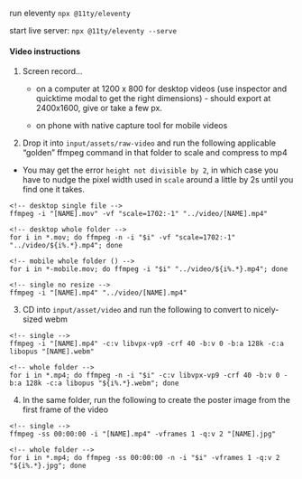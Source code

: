 run eleventy
`npx @11ty/eleventy`

start live server:
`npx @11ty/eleventy --serve`


#### Video instructions

1. Screen record...

    - on a computer at 1200 x 800 for desktop videos (use inspector and quicktime modal to get the right dimensions) - should export at 2400x1600, give or take a few px. 

    - on phone with native capture tool for mobile videos 

2. Drop it into `input/assets/raw-video` and run the following applicable “golden” ffmpeg command in that folder to scale and compress to mp4

- You may get the error `height not divisible by 2`, in which case you have to nudge the pixel width used in `scale` around a little by 2s until you find one it takes.

```
<!-- desktop single file -->
ffmpeg -i "[NAME].mov" -vf "scale=1702:-1" "../video/[NAME].mp4"

<!-- desktop whole folder -->
for i in *.mov; do ffmpeg -n -i "$i" -vf "scale=1702:-1" "../video/${i%.*}.mp4"; done

<!-- mobile whole folder () -->
for i in *-mobile.mov; do ffmpeg -i "$i" "../video/${i%.*}.mp4"; done

<!-- single no resize -->
ffmpeg -i "[NAME].mp4" "../video/[NAME].mp4"
```

3. CD into `input/asset/video` and run the following to convert to nicely-sized webm

```
<!-- single -->
ffmpeg -i "[NAME].mp4" -c:v libvpx-vp9 -crf 40 -b:v 0 -b:a 128k -c:a libopus "[NAME].webm"

<!-- whole folder -->
for i in *.mp4; do ffmpeg -n -i "$i" -c:v libvpx-vp9 -crf 40 -b:v 0 -b:a 128k -c:a libopus "${i%.*}.webm"; done
```


4. In the same folder, run the following to create the poster image from the first frame of the video

```
<!-- single -->
ffmpeg -ss 00:00:00 -i "[NAME].mp4" -vframes 1 -q:v 2 "[NAME].jpg"

<!-- whole folder -->
for i in *.mp4; do ffmpeg -ss 00:00:00 -n -i "$i" -vframes 1 -q:v 2 "${i%.*}.jpg"; done
```